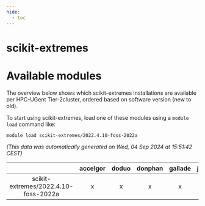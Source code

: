 ```yaml
---
hide:
  - toc
---
```


scikit-extremes
===============

# Available modules


The overview below shows which scikit-extremes installations are available per HPC-UGent Tier-2cluster, ordered based on software version (new to old).

To start using scikit-extremes, load one of these modules using a `module load` command like:

```shell
module load scikit-extremes/2022.4.10-foss-2022a
```

*(This data was automatically generated on Wed, 04 Sep 2024 at 15:51:42 CEST)*  

| |accelgor|doduo|donphan|gallade|joltik|shinx|skitty|
| :---: | :---: | :---: | :---: | :---: | :---: | :---: | :---: |
|scikit-extremes/2022.4.10-foss-2022a|x|x|x|x|x|-|x|
